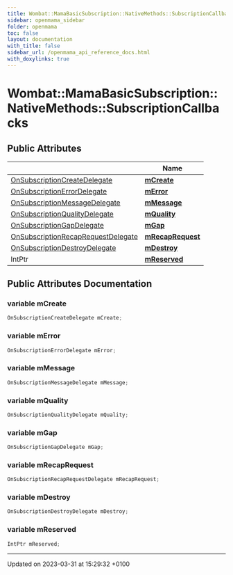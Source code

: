 ```yaml
---
title: Wombat::MamaBasicSubscription::NativeMethods::SubscriptionCallbacks
sidebar: openmama_sidebar
folder: openmama
toc: false
layout: documentation
with_title: false
sidebar_url: /openmama_api_reference_docs.html
with_doxylinks: true
---
```


# Wombat::MamaBasicSubscription::NativeMethods::SubscriptionCallbacks





## Public Attributes

|                | Name           |
| -------------- | -------------- |
| [OnSubscriptionCreateDelegate](classWombat_1_1MamaBasicSubscription.html#function-onsubscriptioncreatedelegate) | **[mCreate](structWombat_1_1MamaBasicSubscription_1_1NativeMethods_1_1SubscriptionCallbacks.html#variable-mcreate)**  |
| [OnSubscriptionErrorDelegate](classWombat_1_1MamaBasicSubscription.html#function-onsubscriptionerrordelegate) | **[mError](structWombat_1_1MamaBasicSubscription_1_1NativeMethods_1_1SubscriptionCallbacks.html#variable-merror)**  |
| [OnSubscriptionMessageDelegate](classWombat_1_1MamaBasicSubscription.html#function-onsubscriptionmessagedelegate) | **[mMessage](structWombat_1_1MamaBasicSubscription_1_1NativeMethods_1_1SubscriptionCallbacks.html#variable-mmessage)**  |
| [OnSubscriptionQualityDelegate](classWombat_1_1MamaBasicSubscription.html#function-onsubscriptionqualitydelegate) | **[mQuality](structWombat_1_1MamaBasicSubscription_1_1NativeMethods_1_1SubscriptionCallbacks.html#variable-mquality)**  |
| [OnSubscriptionGapDelegate](classWombat_1_1MamaBasicSubscription.html#function-onsubscriptiongapdelegate) | **[mGap](structWombat_1_1MamaBasicSubscription_1_1NativeMethods_1_1SubscriptionCallbacks.html#variable-mgap)**  |
| [OnSubscriptionRecapRequestDelegate](classWombat_1_1MamaBasicSubscription.html#function-onsubscriptionrecaprequestdelegate) | **[mRecapRequest](structWombat_1_1MamaBasicSubscription_1_1NativeMethods_1_1SubscriptionCallbacks.html#variable-mrecaprequest)**  |
| [OnSubscriptionDestroyDelegate](classWombat_1_1MamaBasicSubscription.html#function-onsubscriptiondestroydelegate) | **[mDestroy](structWombat_1_1MamaBasicSubscription_1_1NativeMethods_1_1SubscriptionCallbacks.html#variable-mdestroy)**  |
| IntPtr | **[mReserved](structWombat_1_1MamaBasicSubscription_1_1NativeMethods_1_1SubscriptionCallbacks.html#variable-mreserved)**  |

## Public Attributes Documentation

### variable mCreate

```csharp
OnSubscriptionCreateDelegate mCreate;
```


### variable mError

```csharp
OnSubscriptionErrorDelegate mError;
```


### variable mMessage

```csharp
OnSubscriptionMessageDelegate mMessage;
```


### variable mQuality

```csharp
OnSubscriptionQualityDelegate mQuality;
```


### variable mGap

```csharp
OnSubscriptionGapDelegate mGap;
```


### variable mRecapRequest

```csharp
OnSubscriptionRecapRequestDelegate mRecapRequest;
```


### variable mDestroy

```csharp
OnSubscriptionDestroyDelegate mDestroy;
```


### variable mReserved

```csharp
IntPtr mReserved;
```


-------------------------------

Updated on 2023-03-31 at 15:29:32 +0100